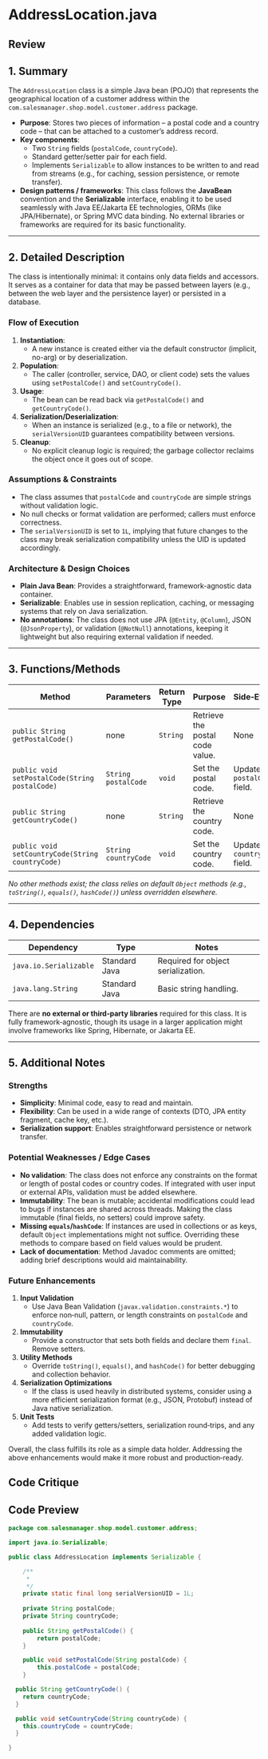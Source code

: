 # AddressLocation.java

## Review

## 1. Summary  
The `AddressLocation` class is a simple Java bean (POJO) that represents the geographical location of a customer address within the `com.salesmanager.shop.model.customer.address` package.  
- **Purpose**: Stores two pieces of information – a postal code and a country code – that can be attached to a customer’s address record.  
- **Key components**:  
  - Two `String` fields (`postalCode`, `countryCode`).  
  - Standard getter/setter pair for each field.  
  - Implements `Serializable` to allow instances to be written to and read from streams (e.g., for caching, session persistence, or remote transfer).  
- **Design patterns / frameworks**: This class follows the **JavaBean** convention and the **Serializable** interface, enabling it to be used seamlessly with Java EE/Jakarta EE technologies, ORMs (like JPA/Hibernate), or Spring MVC data binding. No external libraries or frameworks are required for its basic functionality.

---

## 2. Detailed Description  
The class is intentionally minimal: it contains only data fields and accessors. It serves as a container for data that may be passed between layers (e.g., between the web layer and the persistence layer) or persisted in a database.  

### Flow of Execution  
1. **Instantiation**:  
   - A new instance is created either via the default constructor (implicit, no-arg) or by deserialization.  
2. **Population**:  
   - The caller (controller, service, DAO, or client code) sets the values using `setPostalCode()` and `setCountryCode()`.  
3. **Usage**:  
   - The bean can be read back via `getPostalCode()` and `getCountryCode()`.  
4. **Serialization/Deserialization**:  
   - When an instance is serialized (e.g., to a file or network), the `serialVersionUID` guarantees compatibility between versions.  
5. **Cleanup**:  
   - No explicit cleanup logic is required; the garbage collector reclaims the object once it goes out of scope.

### Assumptions & Constraints  
- The class assumes that `postalCode` and `countryCode` are simple strings without validation logic.  
- No null checks or format validation are performed; callers must enforce correctness.  
- The `serialVersionUID` is set to `1L`, implying that future changes to the class may break serialization compatibility unless the UID is updated accordingly.

### Architecture & Design Choices  
- **Plain Java Bean**: Provides a straightforward, framework-agnostic data container.  
- **Serializable**: Enables use in session replication, caching, or messaging systems that rely on Java serialization.  
- **No annotations**: The class does not use JPA (`@Entity`, `@Column`), JSON (`@JsonProperty`), or validation (`@NotNull`) annotations, keeping it lightweight but also requiring external validation if needed.

---

## 3. Functions/Methods  

| Method | Parameters | Return Type | Purpose | Side‑Effects |
|--------|------------|-------------|---------|--------------|
| `public String getPostalCode()` | none | `String` | Retrieve the postal code value. | None |
| `public void setPostalCode(String postalCode)` | `String postalCode` | `void` | Set the postal code. | Updates the `postalCode` field. |
| `public String getCountryCode()` | none | `String` | Retrieve the country code. | None |
| `public void setCountryCode(String countryCode)` | `String countryCode` | `void` | Set the country code. | Updates the `countryCode` field. |

*No other methods exist; the class relies on default `Object` methods (e.g., `toString()`, `equals()`, `hashCode()`) unless overridden elsewhere.*

---

## 4. Dependencies  

| Dependency | Type | Notes |
|------------|------|-------|
| `java.io.Serializable` | Standard Java | Required for object serialization. |
| `java.lang.String` | Standard Java | Basic string handling. |

There are **no external or third‑party libraries** required for this class. It is fully framework‑agnostic, though its usage in a larger application might involve frameworks like Spring, Hibernate, or Jakarta EE.

---

## 5. Additional Notes  

### Strengths  
- **Simplicity**: Minimal code, easy to read and maintain.  
- **Flexibility**: Can be used in a wide range of contexts (DTO, JPA entity fragment, cache key, etc.).  
- **Serialization support**: Enables straightforward persistence or network transfer.

### Potential Weaknesses / Edge Cases  
- **No validation**: The class does not enforce any constraints on the format or length of postal codes or country codes. If integrated with user input or external APIs, validation must be added elsewhere.  
- **Immutability**: The bean is mutable; accidental modifications could lead to bugs if instances are shared across threads. Making the class immutable (final fields, no setters) could improve safety.  
- **Missing `equals`/`hashCode`**: If instances are used in collections or as keys, default `Object` implementations might not suffice. Overriding these methods to compare based on field values would be prudent.  
- **Lack of documentation**: Method Javadoc comments are omitted; adding brief descriptions would aid maintainability.  

### Future Enhancements  
1. **Input Validation**  
   - Use Java Bean Validation (`javax.validation.constraints.*`) to enforce non‑null, pattern, or length constraints on `postalCode` and `countryCode`.  
2. **Immutability**  
   - Provide a constructor that sets both fields and declare them `final`. Remove setters.  
3. **Utility Methods**  
   - Override `toString()`, `equals()`, and `hashCode()` for better debugging and collection behavior.  
4. **Serialization Optimizations**  
   - If the class is used heavily in distributed systems, consider using a more efficient serialization format (e.g., JSON, Protobuf) instead of Java native serialization.  
5. **Unit Tests**  
   - Add tests to verify getters/setters, serialization round‑trips, and any added validation logic.  

Overall, the class fulfills its role as a simple data holder. Addressing the above enhancements would make it more robust and production‑ready.

## Code Critique



## Code Preview

```java
package com.salesmanager.shop.model.customer.address;

import java.io.Serializable;

public class AddressLocation implements Serializable {

	/**
	 * 
	 */
	private static final long serialVersionUID = 1L;
	
	private String postalCode;
	private String countryCode;
	
	public String getPostalCode() {
		return postalCode;
	}

	public void setPostalCode(String postalCode) {
		this.postalCode = postalCode;
	}

  public String getCountryCode() {
    return countryCode;
  }

  public void setCountryCode(String countryCode) {
    this.countryCode = countryCode;
  }

}



```
